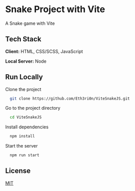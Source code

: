 # Snake Project with Vite

A Snake game with Vite

## Tech Stack

**Client:** HTML, CSS/SCSS, JavaScript

**Local Server:** Node

## Run Locally

Clone the project

```bash
  git clone https://github.com/Eth3ri0n/ViteSnakeJS.git
```

Go to the project directory

```bash
  cd ViteSnakeJS
```

Install dependencies

```bash
  npm install
```

Start the server

```bash
  npm run start
```

## License

[MIT](https://choosealicense.com/licenses/mit/)
